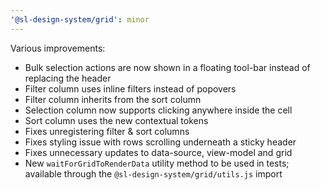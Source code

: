 ```yaml
---
'@sl-design-system/grid': minor
---
```


Various improvements:
- Bulk selection actions are now shown in a floating tool-bar instead of replacing the header
- Filter column uses inline filters instead of popovers
- Filter column inherits from the sort column
- Selection column now supports clicking anywhere inside the cell
- Sort column uses the new contextual tokens
- Fixes unregistering filter & sort columns
- Fixes styling issue with rows scrolling underneath a sticky header
- Fixes unnecessary updates to data-source, view-model and grid
- New `waitForGridToRenderData` utility method to be used in tests; available through the `@sl-design-system/grid/utils.js` import
